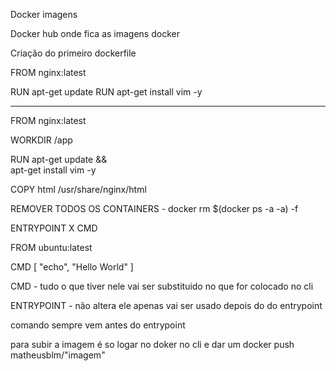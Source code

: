 Docker imagens

Docker hub onde fica as imagens docker

Criação do primeiro dockerfile

FROM nginx:latest

RUN apt-get update
RUN apt-get install vim -y

-------------


FROM nginx:latest

WORKDIR /app

RUN apt-get update && \
    apt-get install vim -y

COPY html /usr/share/nginx/html

REMOVER TODOS OS CONTAINERS - docker rm $(docker ps -a -a) -f

ENTRYPOINT X CMD

FROM ubuntu:latest

CMD [ "echo", "Hello World" ]


CMD - tudo o que tiver nele vai ser substituido no que for colocado no cli

ENTRYPOINT - não altera ele apenas vai ser usado depois do do entrypoint

comando sempre vem antes do entrypoint

para subir a imagem é so logar no doker no cli e dar um docker push matheusblm/"imagem"